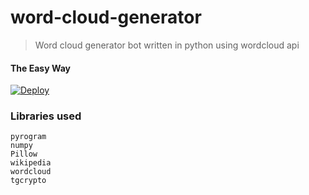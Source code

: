 # word-cloud-generator
>Word cloud generator bot written in python using wordcloud api
#### The Easy Way

[![Deploy](https://www.herokucdn.com/deploy/button.svg)](https://heroku.com/deploy?template=https://github.com/agentnova/word-cloud-generator)


### Libraries used
```
pyrogram
numpy
Pillow
wikipedia
wordcloud
tgcrypto
```
